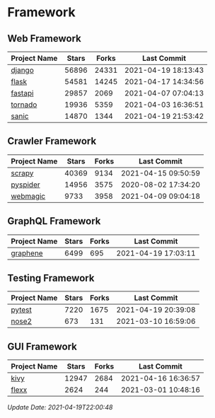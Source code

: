 # Framework

## Web Framework
| Project Name | Stars | Forks | Last Commit |
| ------------ | ----- | ----- | ----------- |
| [django](https://github.com/django/django) | 56896 | 24331 | 2021-04-19 18:13:43 |
| [flask](https://github.com/pallets/flask) | 54581 | 14245 | 2021-04-17 14:34:56 |
| [fastapi](https://github.com/tiangolo/fastapi) | 29857 | 2069 | 2021-04-07 07:04:13 |
| [tornado](https://github.com/tornadoweb/tornado) | 19936 | 5359 | 2021-04-03 16:36:51 |
| [sanic](https://github.com/sanic-org/sanic) | 14870 | 1344 | 2021-04-19 21:53:42 |

## Crawler Framework
| Project Name | Stars | Forks | Last Commit |
| ------------ | ----- | ----- | ----------- |
| [scrapy](https://github.com/scrapy/scrapy) | 40369 | 9134 | 2021-04-15 09:50:59 |
| [pyspider](https://github.com/binux/pyspider) | 14956 | 3575 | 2020-08-02 17:34:20 |
| [webmagic](https://github.com/code4craft/webmagic) | 9733 | 3958 | 2021-04-09 09:04:18 |

## GraphQL Framework
| Project Name | Stars | Forks | Last Commit |
| ------------ | ----- | ----- | ----------- |
| [graphene](https://github.com/graphql-python/graphene) | 6499 | 695 | 2021-04-19 17:03:11 |

## Testing Framework
| Project Name | Stars | Forks | Last Commit |
| ------------ | ----- | ----- | ----------- |
| [pytest](https://github.com/pytest-dev/pytest) | 7220 | 1675 | 2021-04-19 20:39:08 |
| [nose2](https://github.com/nose-devs/nose2) | 673 | 131 | 2021-03-10 16:59:06 |

## GUI Framework
| Project Name | Stars | Forks | Last Commit |
| ------------ | ----- | ----- | ----------- |
| [kivy](https://github.com/kivy/kivy) | 12947 | 2684 | 2021-04-16 16:36:57 |
| [flexx](https://github.com/flexxui/flexx) | 2624 | 244 | 2021-03-01 10:48:16 |

*Update Date: 2021-04-19T22:00:48*
